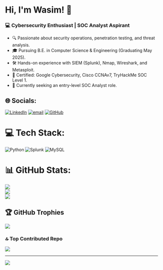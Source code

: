 # Hi, I'm Wasim! 👋  
### 💻 Cybersecurity Enthusiast | SOC Analyst Aspirant  
- 🔍 Passionate about security operations, penetration testing, and threat analysis.  
- 🎓 Pursuing B.E. in Computer Science & Engineering (Graduating May 2025).  
- 🛠 Hands-on experience with SIEM (Splunk), Nmap, Wireshark, and Metasploit.  
- 📜 Certified: Google Cybersecurity, Cisco CCNAv7, TryHackMe SOC Level 1.  
- 🚀 Currently seeking an entry-level SOC Analyst role.  

## 🌐 Socials:
[![LinkedIn](https://img.shields.io/badge/LinkedIn-%230077B5.svg?logo=linkedin&logoColor=white)](https://www.linkedin.com/in/wasim-hassan-030b80349/) [![email](https://img.shields.io/badge/Email-D14836?logo=gmail&logoColor=white)](mailto:wasimhassan2025@gmail.com) [![GitHub](https://img.shields.io/badge/GitHub-Profile-black)](https://github.com/wasim-hassan1)

# 💻 Tech Stack:
![Python](https://img.shields.io/badge/python-3670A0?style=for-the-badge&logo=python&logoColor=ffdd54) ![Splunk](https://img.shields.io/badge/splunk-%23000000.svg?style=for-the-badge&logo=splunk&logoColor=white) ![MySQL](https://img.shields.io/badge/mysql-4479A1.svg?style=for-the-badge&logo=mysql&logoColor=white)
# 📊 GitHub Stats:
![](https://github-readme-stats.vercel.app/api?username=wasim-hassan1&theme=dark&hide_border=false&include_all_commits=false&count_private=false)<br/>
![](https://nirzak-streak-stats.vercel.app/?user=wasim-hassan1&theme=dark&hide_border=false)<br/>
![](https://github-readme-stats.vercel.app/api/top-langs/?username=wasim-hassan1&theme=dark&hide_border=false&include_all_commits=false&count_private=false&layout=compact)

## 🏆 GitHub Trophies
![](https://github-profile-trophy.vercel.app/?username=wasim-hassan1&theme=radical&no-frame=false&no-bg=true&margin-w=4)

### 🔝 Top Contributed Repo
![](https://github-contributor-stats.vercel.app/api?username=wasim-hassan1&limit=5&theme=dark&combine_all_yearly_contributions=true)

---
[![](https://visitcount.itsvg.in/api?id=wasim-hassan1&icon=0&color=0)](https://visitcount.itsvg.in)

<!-- Proudly created with GPRM ( https://gprm.itsvg.in ) -->
